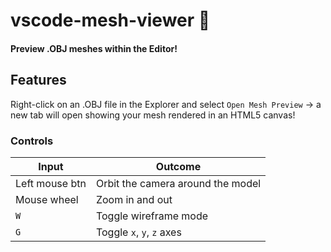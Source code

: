 # vscode-mesh-viewer 🔺

#### Preview .OBJ meshes within the Editor!

## Features

Right-click on an .OBJ file in the Explorer and select `Open Mesh Preview` -> a new tab will open showing your mesh rendered in an HTML5 canvas!

### Controls

Input          | Outcome
---------------|----------------------------------------------
Left mouse btn | Orbit the camera around the model
Mouse wheel    | Zoom in and out
`W`            | Toggle wireframe mode
`G`            | Toggle `x`, `y`, `z` axes

